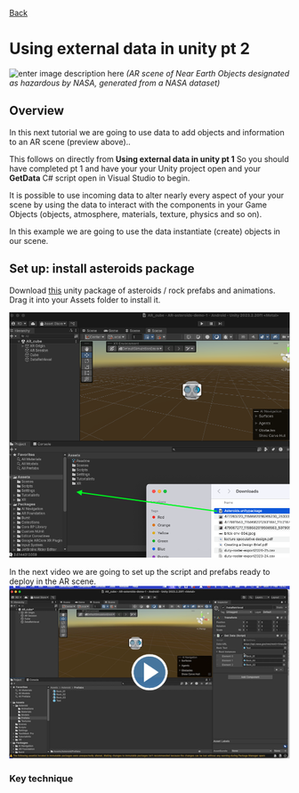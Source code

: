 [Back](https://uwetom.github.io/media-production-worksheets)

# Using external data in unity pt 2

![enter image description here](https://raw.githubusercontent.com/uwetom/media-production-worksheets/refs/heads/master/wk-unity-external-data-2/images/asteroids.gif)
*(AR scene of Near Earth Objects designated as hazardous by NASA, generated from a NASA dataset)*

## Overview
In this next tutorial we are going to use  data to add objects and information to an AR scene (preview above)..

This follows on directly from **Using external data in unity pt 1** So you should have completed pt 1 and have your your Unity project open and your **GetData** C# script open in Visual Studio to begin.

It is possible to use incoming data to alter nearly every aspect of your your scene by using the data to interact with the components in your Game Objects (objects, atmosphere, materials, texture, physics and so on). 

In this example we are going to use the data instantiate (create) objects in our scene.

## Set up: install asteroids package

Download [this](https://github.com/uwetom/media-production-worksheets/raw/refs/heads/master/wk-unity-external-data-2/Asteroids.unitypackage) unity package of asteroids / rock prefabs and animations.
Drag it into your Assets folder to install it.

![enter image description here](https://raw.githubusercontent.com/uwetom/media-production-worksheets/refs/heads/master/wk-unity-external-data-2/images/install-rocks.png)
 
In the next video we are going to set up the script and prefabs ready to deploy in the AR scene.
[<img src="https://raw.githubusercontent.com/uwetom/media-production-worksheets/refs/heads/master/wk-unity-external-data-2/images/edit-prefab-video.png">](https://uwe.cloud.panopto.eu/Panopto/Pages/Viewer.aspx?id=18c829c7-389e-48d9-8617-b28701019986)


### Key technique
<!--stackedit_data:
eyJoaXN0b3J5IjpbMjU0Njk5NzczLC0xMjIwNzc0MzU3LDc0Mj
g2Nzk1Myw5Nzg5NDMzMjAsNzI1MjgyNDA0LC04OTQzNDI3NTQs
LTMxMDM2ODI0OCwtODI2MzU3MDExLC04NDM5OTU5ODJdfQ==
-->